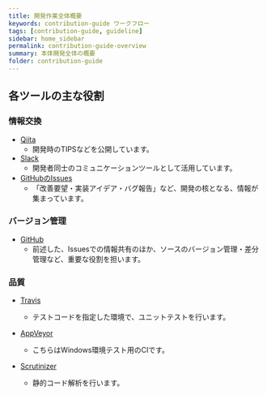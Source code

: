 ```yaml
---
title: 開発作業全体概要
keywords: contribution-guide ワークフロー
tags: [contribution-guide, guideline]
sidebar: home_sidebar
permalink: contribution-guide-overview
summary: 本体開発全体の概要
folder: contribution-guide
---
```


<!-- # 開発作業全体概要

![全体概要](/images/collaboration/work-flow.png)

- 上の図がEC-CUBE 3開発で用いられているツールとワークフローです。 -->

## 各ツールの主な役割

### 情報交換

- <a href="https://qiita.com/tags/ec-cube4/" target="_blank">Qiita</a>
    - 開発時のTIPSなどを公開しています。
- <a href="https://ec-cube.slack.com/messages/" target="_blank">Slack</a>
    - 開発者同士のコミュニケーションツールとして活用しています。
- <a href="https://github.com/EC-CUBE/ec-cube/issues/" target="_blank">GitHubのIssues</a>
    - 「改善要望・実装アイデア・バグ報告」など、開発の核となる、情報が集まっています。

### バージョン管理

- <a href="https://github.com/EC-CUBE/ec-cube/" target="_blank">GitHub</a>
    - 前述した、Issuesでの情報共有のほか、ソースのバージョン管理・差分管理など、重要な役割を担います。

### 品質

- <a href="https://travis-ci.org/" target="_blank">Travis</a>
    - テストコードを指定した環境で、ユニットテストを行います。

- <a href="https://ci.appveyor.com/login" target="_blank">AppVeyor</a>
    - こちらはWindows環境テスト用のCIです。

- <a href="https://scrutinizer-ci.com/" target="_blank">Scrutinizer</a>
    - 静的コード解析を行います。
